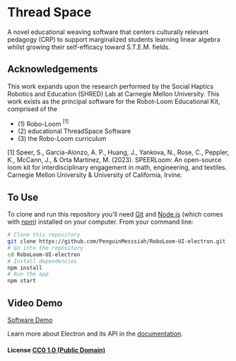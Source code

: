 # Thread Space
A novel educational weaving software that centers culturally relevant pedagogy (CRP) to support marginalized students learning linear algebra whilst growing their self-efficacy toward S.T.E.M. fields. 

## Acknowledgements

This work expands upon the research performed by the Social Haptics Robotics and Education (SHRED) Lab at Carnegie Mellon University. This work exists as the principal software for the Robot-Loom Educational Kit, comprised of the 
 - (1) Robo-Loom $^{[1]}$
 - (2) educational ThreadSpace Software
 - (3) the Robo-Loom curriculum 

[1] Speer, S., Garcia-Alonzo, A. P., Huang, J., Yankova, N., Rose, C., Peppler, K., McCann, J., & Orta Martinez, M. (2023). SPEERLoom: An open-source loom kit for interdisciplinary engagement in math, engineering, and textiles. Carnegie Mellon University & University of California, Irvine.

## To Use

To clone and run this repository you'll need [Git](https://git-scm.com) and [Node.js](https://nodejs.org/en/download/) (which comes with [npm](http://npmjs.com)) installed on your computer. From your command line:

```bash
# Clone this repository
git clone https://github.com/PenguinMesssiah/RoboLoom-UI-electron.git
# Go into the repository
cd RoboLoom-UI-electron
# Install dependencies
npm install
# Run the app
npm start
```

## Video Demo

[Software Demo](https://youtu.be/NFKrm7I0Kl8)

Learn more about Electron and its API in the [documentation](http://electron.atom.io/docs/).


#### License [CC0 1.0 (Public Domain)](LICENSE.md)
